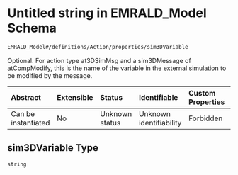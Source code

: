 # Untitled string in EMRALD\_Model Schema

```txt
EMRALD_Model#/definitions/Action/properties/sim3DVariable
```

Optional. For action type at3DSimMsg and a sim3DMessage of atCompModify, this is the name of the variable in the external simulation to be modified by the message.

| Abstract            | Extensible | Status         | Identifiable            | Custom Properties | Additional Properties | Access Restrictions | Defined In                                                                                          |
| :------------------ | :--------- | :------------- | :---------------------- | :---------------- | :-------------------- | :------------------ | :-------------------------------------------------------------------------------------------------- |
| Can be instantiated | No         | Unknown status | Unknown identifiability | Forbidden         | Allowed               | none                | [EMRALD\_JsonSchemaV3\_0.json\*](../../../../out/EMRALD_JsonSchemaV3_0.json "open original schema") |

## sim3DVariable Type

`string`
